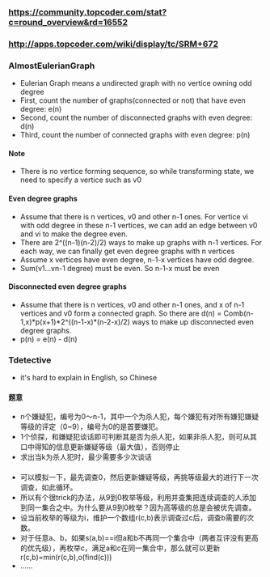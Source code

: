 ### https://community.topcoder.com/stat?c=round_overview&rd=16552
### http://apps.topcoder.com/wiki/display/tc/SRM+672

### AlmostEulerianGraph
* Eulerian Graph means a undirected graph with no vertice owning odd degree
* First, count the number of graphs(connected or not) that have even degree: e(n)
* Second, count the number of disconnected graphs with even degree: d(n)
* Third, count the number of connected graphs with even degree: p(n)

#### Note
* There is no vertice forming sequence, so while transforming state, we need to specify a vertice such as v0

#### Even degree graphs
* Assume that there is n vertices, v0 and other n-1 ones. For vertice vi with odd degree in these n-1 vertices, we can add an edge between v0 and vi to make the degree even.
* There are 2^((n-1)(n-2)/2) ways to make up graphs with n-1 vertices. For each way, we can finally get even degree graphs with n vertices
* Assume x vertices have even degree, n-1-x vertices have odd degree.
* Sum(v1...vn-1 degree) must be even. So n-1-x must be even

#### Disconnected even degree graphs
* Assume that there is n vertices, v0 and other n-1 ones, and x of n-1 vertices and v0 form a connected graph. So there are d(n) = Comb(n-1,x)\*p(x+1)\*2^((n-1-x)\*(n-2-x)/2) ways to make up disconnected even degree graphs.
* p(n) = e(n) - d(n)

### Tdetective
* it's hard to explain in English, so Chinese

#### 题意
* n个嫌疑犯，编号为0～n-1，其中一个为杀人犯，每个嫌犯有对所有嫌犯嫌疑等级的评定（0~9），编号为0的是首要嫌犯。
* 1个侦探，和嫌疑犯谈话即可判断其是否为杀人犯，如果非杀人犯，则可从其口中得知的信息更新嫌疑等级（最大值），否则停止
* 求出当k为杀人犯时，最少需要多少次谈话

####
* 可以模拟一下，最先调查0，然后更新嫌疑等级，再挑等级最大的进行下一次调查，如此循环。
* 所以有个很trick的办法，从9到0枚举等级，利用并查集把连续调查的人添加到同一集合之中。为什么要从9到0枚举？因为高等级的总是会被优先调查。
* 设当前枚举的等级为i，维护一个数组r(c,b)表示调查过c后，调查b需要的次数。
* 对于任意a、b，如果s(a,b)==i但a和b不再同一个集合中（两者互评没有更高的优先级），再枚举c，满足a和c在同一集合中，那么就可以更新r(c,b)=min(r(c,b),o(find(c)))
* ......
